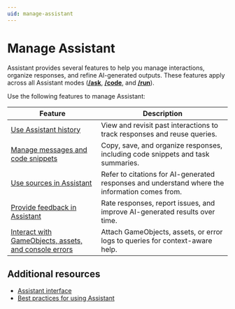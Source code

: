 ```yaml
---
uid: manage-assistant
---
```


# Manage Assistant

Assistant provides several features to help you manage interactions, organize responses, and refine AI-generated outputs. These features apply across all Assistant modes ([**/ask**](xref:ask-overview), [**/code**](xref:code-overview), and [**/run**](xref:run-overview)).

Use the following features to manage Assistant:

| Feature | Description |
| ------- | ----------- |
| [Use Assistant history](xref:assistant-history) | View and revisit past interactions to track responses and reuse queries. |
| [Manage messages and code snippets](xref:assistant-code) | Copy, save, and organize responses, including code snippets and task summaries. |
| [Use sources in Assistant](xref:assistant-sources) | Refer to citations for AI-generated responses and understand where the information comes from. |
| [Provide feedback in Assistant](xref:assistant-feedback) | Rate responses, report issues, and improve AI-generated results over time. |
| [Interact with GameObjects, assets, and console errors](xref:assistant-object-query) | Attach GameObjects, assets, or error logs to queries for context-aware help. |

## Additional resources

* [Assistant interface](xref:assistant-interface)
* [Best practices for using Assistant](xref:assistant-best)